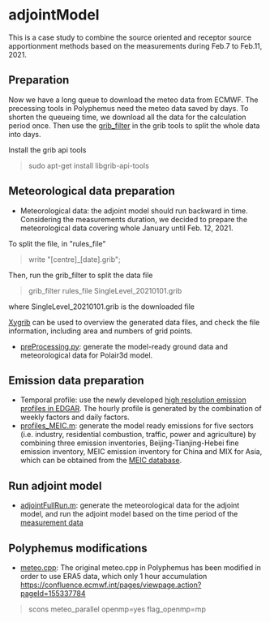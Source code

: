 # adjointModel
This is a case study to combine the source oriented and receptor source apportionment methods based on the measurements during Feb.7 to Feb.11, 2021.

## Preparation
Now we have a long queue to download the meteo data from ECMWF. The precessing tools in Polyphemus need the meteo data saved by days. To shorten the queueing time, we download all the data for the calculation period once. Then use the [grib_filter](https://confluence.ecmwf.int/display/ECC/grib_filter) in the grib tools to split the whole data into days.

Install the grib api tools
> sudo apt-get install libgrib-api-tools

## Meteorological data preparation
* Meteorological data: the adjoint model should run backward in time. Considering the measurements duration, we decided to prepare the meteorological data covering whole January until Feb. 12, 2021. 

To split the file, in "rules_file"
> write "[centre]_[date].grib";

Then, run the grib_filter to split the data file
> grib_filter rules_file SingleLevel_20210101.grib 

where SingleLevel_20210101.grib is the downloaded file

[Xygrib](https://opengribs.org/en/) can be used to overview the generated data files, and check the file information, including area and numbers of grid points.

* [preProcessing.py](preProcessing.py): generate the model-ready ground data and meteorological data for Polair3d model.

## Emission data preparation
* Temporal profile: use the newly developed [high resolution emission profiles in EDGAR](https://edgar.jrc.ec.europa.eu/dataset_temp_profile). The hourly profile is generated by the combination of weekly factors and daily factors.
* [profiles_MEIC.m](src/preprocessing/profiles_MEIC.m): generate the model ready emissions for five sectors (i.e. industry, residential combustion, traffic, power and agriculture) by combining three emission inventories, Beijing-Tianjing-Hebei fine emission inventory, MEIC emission inventory for China and MIX for Asia, which can be obtained from the [MEIC database](http://meicmodel.org/).   

## Run adjoint model
* [adjointFullRun.m](adjointModel/src/preprocessing/adjoint/adjointFullRun.m): generate the meteorological data for the adjoint model, and run the adjoint model based on the time period of the [measurement data]()

## Polyphemus modifications
* [meteo.cpp](src/modifiedPolyphemus/meteo.cpp): The original meteo.cpp in Polyphemus has been modified in order to use ERA5 data, which only 1 hour accumulation
https://confluence.ecmwf.int/pages/viewpage.action?pageId=155337784 
> scons meteo_parallel openmp=yes flag_openmp=mp
